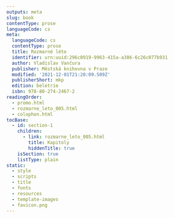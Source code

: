 ```yaml
---
outputs: meta
slug: book
contentType: prose
languageCode: cs
meta:
  languageCode: cs
  contentType: prose
  title: Rozmarné léto
  identifier: urn:uuid:296c0919-9963-415a-a386-6c26c077b931
  author: Vladislav Vančura
  publisher: Městská knihovna v Praze
  modified: '2021-12-01T21:20:09.509Z'
  publisherShort: mkp
  edition: beletrie
  isbn: 978-80-274-2467-2
readingOrder:
  - promo.html
  - rozmarne_leto_005.html
  - colophon.html
tocBase:
  - id: section-1
    children:
      - link: rozmarne_leto_005.html
        title: Kapitoly
        hiddenTitle: true
    isSection: true
    listType: plain
static:
  - style
  - scripts
  - title
  - fonts
  - resources
  - template-images
  - favicon.png
---
```

